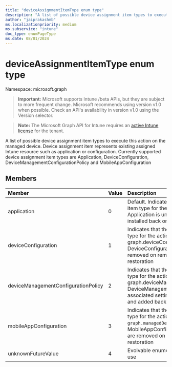```yaml
---
title: "deviceAssignmentItemType enum type"
description: "A list of possible device assignment item types to execute this action on the managed device. Device assignment item represents existing assigned Intune resource such as application or configuration. Currently supported device assignment item types are Application, DeviceConfiguration, DeviceManagementConfigurationPolicy and MobileAppConfiguration"
author: "jaiprakashmb"
ms.localizationpriority: medium
ms.subservice: "intune"
doc_type: enumPageType
ms.date: 08/01/2024
---
```


# deviceAssignmentItemType enum type

Namespace: microsoft.graph

> **Important:** Microsoft supports Intune /beta APIs, but they are subject to more frequent change. Microsoft recommends using version v1.0 when possible. Check an API's availability in version v1.0 using the Version selector.

> **Note:** The Microsoft Graph API for Intune requires an [active Intune license](https://go.microsoft.com/fwlink/?linkid=839381) for the tenant.

A list of possible device assignment item types to execute this action on the managed device. Device assignment item represents existing assigned Intune resource such as application or configuration. Currently supported device assignment item types are Application, DeviceConfiguration, DeviceManagementConfigurationPolicy and MobileAppConfiguration

## Members
|Member|Value|Description|
|:---|:---|:---|
|application|0|Default. Indicates that the device assignment item type for the action is graph.mobileApp. Application is uninstalled on removal and installed back on restoration|
|deviceConfiguration|1|Indicates that the device assignment item type for the action is graph.deviceConfiguration. DeviceConfiguration associated settings are removed on removal and added back on restoration|
|deviceManagementConfigurationPolicy|2|Indicates that the device assignment item type for the action is graph.deviceManagementConfigurationPolicy. DeviceManagementConfigurationPolicy associated settings are removed on removal and added back on restoration|
|mobileAppConfiguration|3|Indicates that the device assignment item type for the action is `graph.managedDeviceMobileAppConfiguration`. MobileAppConfiguration associated settings are removed on removal and added back on restoration|
|unknownFutureValue|4|Evolvable enumeration sentinel value. Do not use|